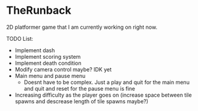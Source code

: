 # TheRunback
2D platformer game that I am currently working on right now.

TODO List:
  - Implement dash
  - Implement scoring system 
  - Implement death condition
  - Modify camera control maybe? IDK yet
  - Main menu and pause menu 
     - Doesnt have to be complex. Just a play and quit for the main menu and quit and reset for the pause menu is fine
  - Increasing difficulty as the player goes on (increase space between tile spawns and descrease length of tile spawns maybe?)
